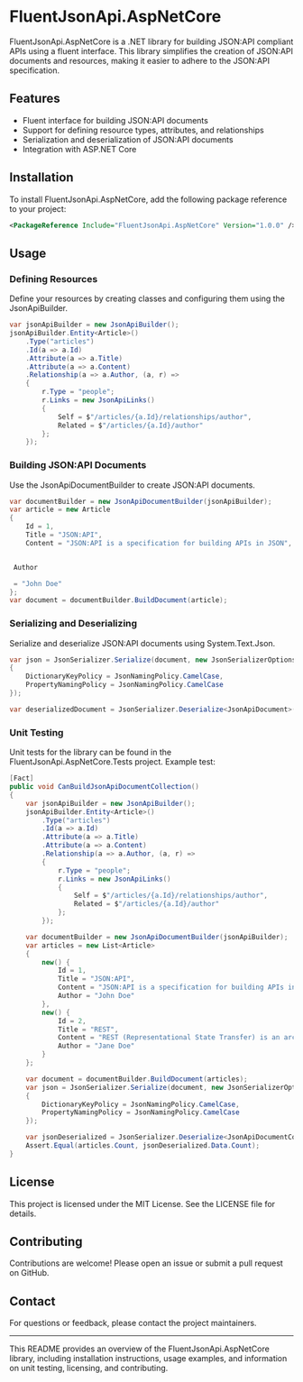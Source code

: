 # FluentJsonApi.AspNetCore

FluentJsonApi.AspNetCore is a .NET library for building JSON:API compliant APIs using a fluent interface. This library simplifies the creation of JSON:API documents and resources, making it easier to adhere to the JSON:API specification.

## Features

- Fluent interface for building JSON:API documents
- Support for defining resource types, attributes, and relationships
- Serialization and deserialization of JSON:API documents
- Integration with ASP.NET Core

## Installation

To install FluentJsonApi.AspNetCore, add the following package reference to your project:

```xml
<PackageReference Include="FluentJsonApi.AspNetCore" Version="1.0.0" />
```

## Usage

### Defining Resources

Define your resources by creating classes and configuring them using the JsonApiBuilder.

```csharp
var jsonApiBuilder = new JsonApiBuilder();
jsonApiBuilder.Entity<Article>()
    .Type("articles")
    .Id(a => a.Id)
    .Attribute(a => a.Title)
    .Attribute(a => a.Content)
    .Relationship(a => a.Author, (a, r) =>
    {
        r.Type = "people";
        r.Links = new JsonApiLinks()
        {
            Self = $"/articles/{a.Id}/relationships/author",
            Related = $"/articles/{a.Id}/author"
        };
    });
```

### Building JSON:API Documents

Use the JsonApiDocumentBuilder to create JSON:API documents.

```csharp
var documentBuilder = new JsonApiDocumentBuilder(jsonApiBuilder);
var article = new Article
{
    Id = 1,
    Title = "JSON:API",
    Content = "JSON:API is a specification for building APIs in JSON",


 Author

 = "John Doe"
};
var document = documentBuilder.BuildDocument(article);
```

### Serializing and Deserializing

Serialize and deserialize JSON:API documents using System.Text.Json.

```csharp
var json = JsonSerializer.Serialize(document, new JsonSerializerOptions
{
    DictionaryKeyPolicy = JsonNamingPolicy.CamelCase,
    PropertyNamingPolicy = JsonNamingPolicy.CamelCase
});

var deserializedDocument = JsonSerializer.Deserialize<JsonApiDocument>(json);
```

### Unit Testing

Unit tests for the library can be found in the FluentJsonApi.AspNetCore.Tests project. Example test:

```csharp
[Fact]
public void CanBuildJsonApiDocumentCollection()
{
    var jsonApiBuilder = new JsonApiBuilder();
    jsonApiBuilder.Entity<Article>()
        .Type("articles")
        .Id(a => a.Id)
        .Attribute(a => a.Title)
        .Attribute(a => a.Content)
        .Relationship(a => a.Author, (a, r) =>
        {
            r.Type = "people";
            r.Links = new JsonApiLinks()
            {
                Self = $"/articles/{a.Id}/relationships/author",
                Related = $"/articles/{a.Id}/author"
            };
        });

    var documentBuilder = new JsonApiDocumentBuilder(jsonApiBuilder);
    var articles = new List<Article>
    {
        new() {
            Id = 1,
            Title = "JSON:API",
            Content = "JSON:API is a specification for building APIs in JSON",
            Author = "John Doe"
        },
        new() {
            Id = 2,
            Title = "REST",
            Content = "REST (Representational State Transfer) is an architectural style for distributed hypermedia systems",
            Author = "Jane Doe"
        }
    };

    var document = documentBuilder.BuildDocument(articles);
    var json = JsonSerializer.Serialize(document, new JsonSerializerOptions
    {
        DictionaryKeyPolicy = JsonNamingPolicy.CamelCase,
        PropertyNamingPolicy = JsonNamingPolicy.CamelCase
    });

    var jsonDeserialized = JsonSerializer.Deserialize<JsonApiDocumentCollection>(json);
    Assert.Equal(articles.Count, jsonDeserialized.Data.Count);
}
```

## License

This project is licensed under the MIT License. See the LICENSE file for details.

## Contributing

Contributions are welcome! Please open an issue or submit a pull request on GitHub.

## Contact

For questions or feedback, please contact the project maintainers.

---

This README provides an overview of the FluentJsonApi.AspNetCore library, including installation instructions, usage examples, and information on unit testing, licensing, and contributing.
